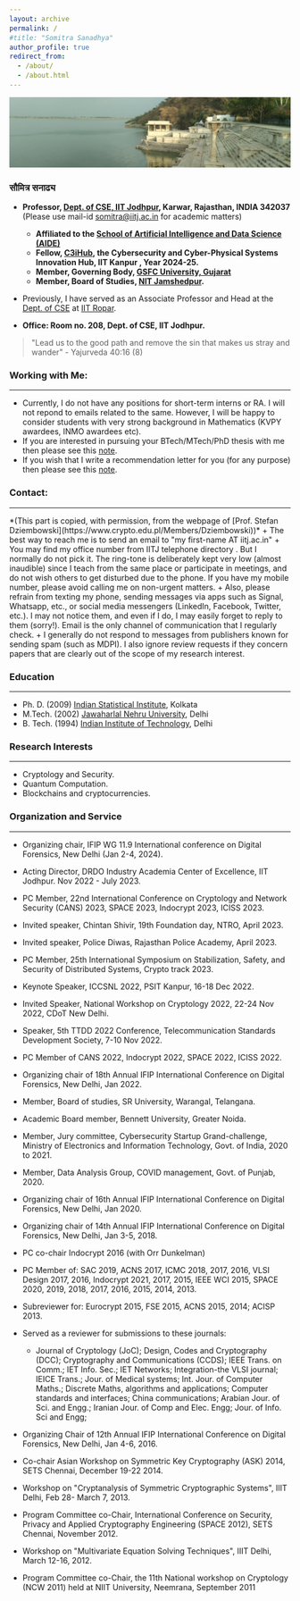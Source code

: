 ```yaml
---
layout: archive
permalink: /
#title: "Somitra Sanadhya"
author_profile: true
redirect_from: 
  - /about/
  - /about.html
---
```

![](/lake_new.jpg)
### सौमित्र सनाढ्य
  + **Professor, [Dept. of CSE, IIT Jodhpur](https://cse.iitj.ac.in/), Karwar, Rajasthan, INDIA 342037**
	  (Please use mail-id [somitra@iitj.ac.in](mailto:somitra@iitj.ac.in) for academic matters)
    + **Affiliated to the [School of Artificial Intelligence and Data Science (AIDE)](https://aide.iitj.ac.in/)**
    + **Fellow, [C3iHub](https://c3ihub.org/), the Cybersecurity and Cyber-Physical Systems Innovation Hub, IIT Kanpur , Year 2024-25.**
    + **Member, Governing Body, [GSFC University, Gujarat](https://www.gsfcuniversity.ac.in/)**
    + **Member, Board of Studies, [NIT Jamshedpur](https://www.nitjsr.ac.in/).** 

  + Previously, I have served as an Associate Professor and Head at the [Dept. of CSE](https://cse.iitrpr.ac.in/) at [IIT Ropar](https://www.iitrpr.ac.in/). 
  + **Office: Room no. 208, Dept. of CSE, IIT Jodhpur.**   
 > "Lead us to the good path and remove the sin that makes us stray and wander" - Yajurveda 40:16 (8)

### Working with Me: 
----- 
  + Currently, I do not have any positions for short-term interns or RA. I will not repond to emails related to the same. However, I will be happy to consider students with very strong background in Mathematics (KVPY awardees, INMO awardees etc).
  + If you are interested in pursuing your BTech/MTech/PhD thesis with me then please see this [note](https://somitra-sanadhya.github.io/note1).
  + If you wish that I write a recommendation letter for you (for any purpose) then please see this [note](https://somitra-sanadhya.github.io/note2).

### Contact:  
<hr>
  *(This part is copied, with permission, from the webpage of [Prof. Stefan Dziembowski](https://www.crypto.edu.pl/Members/Dziembowski))*
  + The best way to reach me is to send an email to "my first-name AT iitj.ac.in"
  + You may find my office number from IITJ telephone directory . But I normally do not pick it. The ring-tone is deliberately kept very low (almost inaudible) since I teach from the same place or participate in meetings, and do not wish others to get disturbed due to the phone. If you have my mobile number, please avoid calling me on non-urgent matters. 
  + Also, please refrain from texting my phone, sending messages via apps such as Signal, Whatsapp, etc., or social media messengers (LinkedIn, Facebook, Twitter, etc.). I may not notice them, and even if I do, I may easily forget to reply to them (sorry!). Email is the only channel of communication that I regularly check.  
  + I generally do not respond to messages from publishers known for sending spam (such as MDPI). I also ignore review requests if they concern papers that are clearly out of the scope of my research interest. 

### Education 
----
- Ph. D. (2009) [Indian Statistical Institute](http://www.isical.ac.in/), Kolkata	
- M.Tech. (2002) [Jawaharlal Nehru University](http://www.jnu.ac.in/), Delhi	
- B. Tech. (1994) [Indian Institute of Technology](http://www.iitd.ac.in/), Delhi

### Research Interests 
----
  - Cryptology and Security. 
  - Quantum Computation.
  - Blockchains and cryptocurrencies.

### Organization and Service
----
+ Organizing chair, IFIP WG 11.9 International conference on Digital Forensics, New Delhi (Jan 2-4, 2024). 
+ Acting Director, DRDO Industry Academia Center of Excellence, IIT Jodhpur. Nov 2022 - July 2023.
+ PC Member, 22nd International Conference on Cryptology and Network Security (CANS) 2023, SPACE 2023, Indocrypt 2023, ICISS 2023.
+ Invited speaker, Chintan Shivir, 19th Foundation day, NTRO, April 2023. 
+ Invited speaker, Police Diwas, Rajasthan Police Academy, April 2023. 
+ PC Member, 25th International Symposium on Stabilization, Safety, and Security of Distributed Systems, Crypto track 2023.
+ Keynote Speaker, ICCSNL 2022, PSIT Kanpur, 16-18 Dec 2022.
+ Invited Speaker, National Workshop on Cryptology 2022, 22-24 Nov 2022, CDoT New Delhi.
+ Speaker, 5th TTDD 2022 Conference, Telecommunication Standards Development Society, 7-10 Nov 2022.
+ PC Member of CANS 2022, Indocrypt 2022, SPACE 2022, ICISS 2022.
+ Organizing chair of 18th Annual IFIP International Conference on Digital Forensics, New Delhi, Jan 2022.
+ Member, Board of studies, SR University, Warangal, Telangana. 
+ Academic Board member, Bennett University, Greater Noida.
+ Member, Jury committee, Cybersecurity Startup Grand-challenge, Ministry of Electronics and Information Technology, Govt. of India, 2020 to 2021.
+ Member, Data Analysis Group, COVID management, Govt. of Punjab, 2020.
+ Organizing chair of 16th Annual IFIP International Conference on Digital Forensics, New Delhi, Jan 2020.
+ Organizing chair of 14th Annual IFIP International Conference on Digital Forensics, New Delhi, Jan 3-5, 2018.
+ PC co-chair Indocrypt 2016 (with Orr Dunkelman)
+ PC Member of: SAC 2019, ACNS 2017, ICMC 2018, 2017, 2016, VLSI Design 2017, 2016, Indocrypt 2021, 2017, 2015, IEEE WCI 2015, SPACE 2020, 2019, 2018, 2017, 2016, 2015, 2014, 2013.
+ Subreviewer for: Eurocrypt 2015, FSE 2015, ACNS 2015, 2014; ACISP 2013.
+ Served as a reviewer for submissions to these journals:
  + Journal of Cryptology (JoC); Design, Codes and Cryptography (DCC); Cryptography and Communications (CCDS); IEEE Trans. on Comm.; IET Info. Sec.; IET Networks; Integration-the VLSI journal; IEICE Trans.; Jour. of Medical systems; Int. Jour. of Computer Maths.; Discrete Maths, algorithms and applications; Computer standards and interfaces;  China communications; Arabian Jour. of Sci. and Engg.; Iranian Jour. of Comp and Elec. Engg; Jour. of Info. Sci and Engg;

+ Organizing Chair of 12th Annual IFIP International Conference on Digital Forensics,  New Delhi, Jan 4-6, 2016.
+ Co-chair Asian Workshop on Symmetric Key Cryptography (ASK) 2014, SETS Chennai, December 19-22 2014.
+ Workshop on "Cryptanalysis of Symmetric Cryptographic Systems", IIIT Delhi, Feb 28- March 7, 2013.
+ Program Committee co-Chair, International Conference on Security, Privacy and Applied Cryptography Engineering (SPACE 2012), SETS Chennai, November 2012.
+ Workshop on "Multivariate Equation Solving Techniques", IIIT Delhi, March 12-16, 2012.
+ Program Committee co-Chair, the 11th National workshop on Cryptology (NCW 2011) held at NIIT University, Neemrana, September 2011
